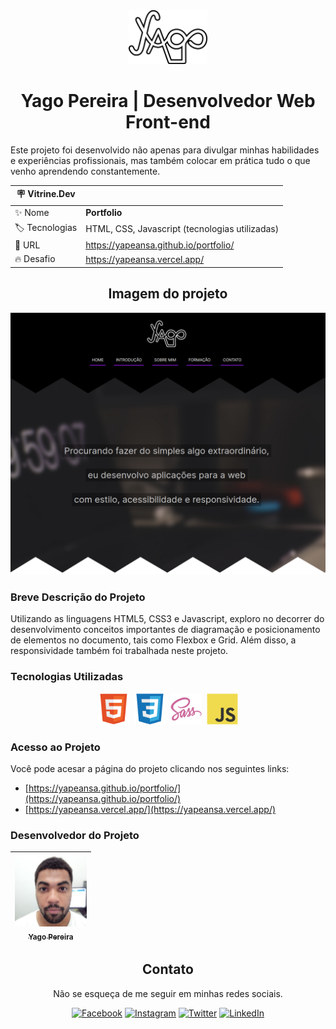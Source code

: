 <div align="center">
  <img src="./img/logo3.png" alt="Logo Yago" width="25%">
</div>

<h1 align="center">Yago Pereira | Desenvolvedor Web Front-end</h1>

Este projeto foi desenvolvido não apenas para divulgar minhas habilidades e experiências profissionais, mas também colocar em prática tudo o que venho aprendendo constantemente.

<div align="center">

| :placard: Vitrine.Dev |     |
| -------------  | --- |
| :sparkles: Nome        | **Portfolio**
| :label: Tecnologias | HTML, CSS, Javascript (tecnologias utilizadas)
| :rocket: URL         | https://yapeansa.github.io/portfolio/
| :fire: Desafio     | https://yapeansa.vercel.app/

</div>

<h2 align="center">Imagem do projeto</h2>

![OptimusTech](img/projeto.png#vitrinedev)

### Breve Descrição do Projeto

Utilizando as linguagens HTML5, CSS3 e Javascript, exploro no decorrer do desenvolvimento conceitos importantes de diagramação e posicionamento de elementos no documento, tais como Flexbox e Grid. Além disso, a responsividade também foi trabalhada neste projeto.

### Tecnologias Utilizadas

<div align="center">
  <img src="https://github.com/devicons/devicon/blob/master/icons/html5/html5-original.svg" title="HTML5" alt="HTML" width="50" height="50"/>&nbsp;
  <img src="https://github.com/devicons/devicon/blob/master/icons/css3/css3-original.svg"  title="CSS3" alt="CSS" width="50" height="50"/>&nbsp;
  <img src="https://github.com/devicons/devicon/blob/master/icons/sass/sass-original.svg" title="SASS" alt="SASS" width="50" height="50"/>&nbsp;
  <img src="https://github.com/devicons/devicon/blob/master/icons/javascript/javascript-original.svg" title="JavaScript" alt="JavaScript" width="50" height="50"/>
</div>

### Acesso ao Projeto

Você pode acesar a página do projeto clicando nos seguintes links:

- [https://yapeansa.github.io/portfolio/](https://yapeansa.github.io/portfolio/)
- [https://yapeansa.vercel.app/](https://yapeansa.vercel.app/)

### Desenvolvedor do Projeto

<div align="center">

[<img src="./img/yago.jpg" width=115 > <br> <sub> Yago Pereira </sub>](https://github.com/yapeansa) |
| :---: |  

</div>

<h2 align="center">Contato</h2>

<p align="center">Não se esqueça de me seguir em minhas redes sociais.</p>

<div align="center">

  [![Facebook](https://img.shields.io/badge/Facebook-%231877F2.svg?style=for-the-badge&logo=Facebook&logoColor=white)](https://facebook.com/yapeansa) [![Instagram](https://img.shields.io/badge/Instagram-%23E4405F.svg?style=for-the-badge&logo=Instagram&logoColor=white)](https://instagram.com/yapeansa) [![Twitter](https://img.shields.io/badge/Twitter-%231DA1F2.svg?style=for-the-badge&logo=Twitter&logoColor=white)](http://twitter.com/yapeansa) [![LinkedIn](https://img.shields.io/badge/linkedin-%230077B5.svg?style=for-the-badge&logo=linkedin&logoColor=white)](https://www.linkedin.com/in/yago-pereira-dos-anjos-santos-85976750/)
  
</div>
